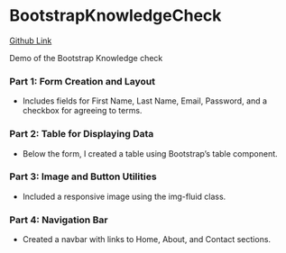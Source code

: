 # BootstrapKnowledgeCheck

[Github Link](https://github.com/greencarlos/BootstrapKnowledgeCheck)

Demo of the Bootstrap Knowledge check



### Part 1: Form Creation and Layout
- Includes fields for First Name, Last Name, Email, Password, and a checkbox for agreeing to terms.


### Part 2: Table for Displaying Data
- Below the form, I created a table using Bootstrap’s table component.



### Part 3: Image and Button Utilities
- Included a responsive image using the img-fluid class.


### Part 4: Navigation Bar
- Created a navbar with links to Home, About, and Contact sections.
